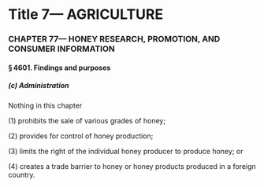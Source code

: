 
# Title 7— AGRICULTURE
### CHAPTER 77— HONEY RESEARCH, PROMOTION, AND CONSUMER INFORMATION
#### § 4601. Findings and purposes
##### (c) Administration

Nothing in this chapter

(1) prohibits the sale of various grades of honey;

(2) provides for control of honey production;

(3) limits the right of the individual honey producer to produce honey; or

(4) creates a trade barrier to honey or honey products produced in a foreign country.
